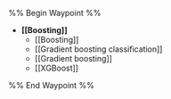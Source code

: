 
%% Begin Waypoint %%
- **[[Boosting]]**
	- [[Boosting]]
	- [[Gradient boosting classification]]
	- [[Gradient boosting]]
	- [[XGBoost]]

%% End Waypoint %%
